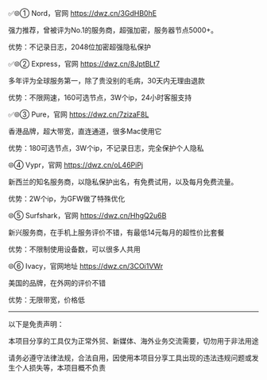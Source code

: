 ✅🌐① Nord，官网   https://dwz.cn/3GdHB0hE

强力推荐，曾被评为No.1的服务商，超强加密，服务器节点5000+。 

优势：不记录日志，2048位加密超强隐私保护

✅🌐② Express，官网   https://dwz.cn/8JptBLt7  

多年评为全球服务第一，除了贵没别的毛病，30天内无理由退款

优势：不限网速，160可选节点，3W个ip，24小时客服支持

✅🌐③ Pure，官网 https://dwz.cn/7zizaF8L

香港品牌，超大带宽，直连通道，很多Mac使用它

优势：180可选节点，3W个ip，不记录日志，完全保护个人隐私

🌐④ Vypr，官网   https://dwz.cn/oL46PiPj

新西兰的知名服务商，以隐私保护出名，有免费试用，以及每月免费流量。

优势：2W个ip，为GFW做了特殊优化

🌐⑤ Surfshark，官网   https://dwz.cn/HhgQ2u6B

新兴服务商，在手机上服务评价不错，有最低14元每月的超性价比套餐

优势：不限制使用设备数，可以很多人共用

🌐⑥ Ivacy，官网地址  https://dwz.cn/3COi1VWr

美国的品牌，在外网的评价不错

优势：无限带宽，价格低

----

以下是免责声明：

本项目分享的工具仅为正常外贸、新媒体、海外业务交流需要，切勿用于非法用途

请务必遵守法律法规，合法自用，因使用本项目分享工具出现的违法违规问题或发生个人损失等，本项目概不负责
